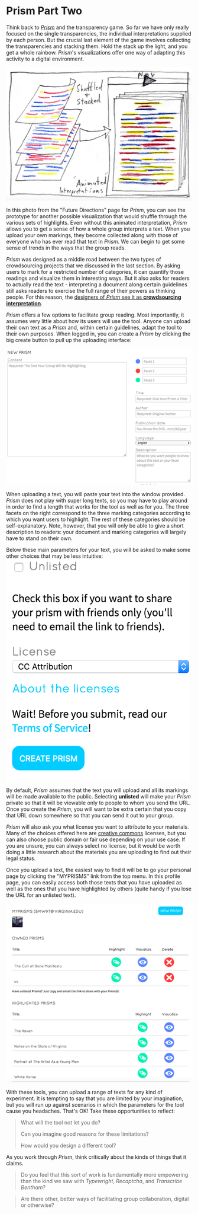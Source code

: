 # Prism Part Two

Think back to *[Prism](prism.scholarslab.org)* and the transparency game. So far we have only really focused on the single transparencies, the individual interpretations supplied by each person. But the crucial last element of the game involves collecting the transparencies and stacking them. Hold the stack up the light, and you get a whole rainbow. *Prism*'s visualizations offer one way of adapting this activity to a digital environment.

![prism transparencies stacked](/assets/prism-future-stacked.png)

In this photo from the "Future Directions" page for *Prism*, you can see the prototype for another possible visualization that would shuffle through the various sets of highlights. Even without this animated interpretation, *Prism* allows you to get a sense of how a whole group interprets a text. When you upload your own markings, they become collected along with those of everyone who has ever read that text in *Prism*. We can begin to get some sense of trends in the ways that the group reads.

*Prism* was designed as a middle road between the two types of crowdsourcing projects that we discussed in the last section. By asking users to mark for a restricted number of categories, it can quantify those readings and visualize them in interesting ways. But it also asks for readers to actually read the text - interpreting a document along certain guidelines still asks readers to exercise the full range of their powers as thinking people. For this reason, the [designers of *Prism* see it as **crowdsourcing interpretation**](http://llc.oxfordjournals.org/content/early/2014/07/08/llc.fqu030.full?keytype=ref&ijkey=4zaX5fIvQwiLhIJ).

*Prism* offers a few options to facilitate group reading. Most importantly, it assumes very little about how its users will use the tool. Anyone can upload their own text as a *Prism* and, within certain guidelines, adapt the tool to their own purposes. When logged in, you can create a *Prism* by clicking the big create button to pull up the uploading interface:

![prism creation interface](/assets/prism-create-one.png)

When uploading a text, you will paste your text into the window provided. *Prism* does not play with super long texts, so you may have to play around in order to find a length that works for the tool as well as for you. The three facets on the right correspond to the three marking categories according to which you want users to highlight. The rest of these categories should be self-explanatory. Note, however, that you will only be able to give a short description to readers: your document and marking categories will largely have to stand on their own.

Below these main parameters for your text, you will be asked to make some other choices that may be less intuitive: 
![listed vs unlisted prism interface](/assets/prism-create-two.png)

By default, *Prism* assumes that the text you will upload and all its markings will be made available to the public. Selecting **unlisted** will make your *Prism* private so that it will be viewable only to people to whom you send the URL. Once you create the *Prism*, you will want to be extra certain that you copy that URL down somewhere so that you can send it out to your group.

*Prism* will also ask you what license you want to attribute to your materials. Many of the choices offered here are [creative commons](https://creativecommons.org/) licenses, but you can also choose public domain or fair use depending on your use case. If you are unsure, you can always select no license, but it would be worth doing a little research about the materials you are uploading to find out their legal status.

Once you upload a text, the easiest way to find it will be to go your personal page by clicking the "MYPRISMS" link from the top menu. In this profile page, you can easily access both those texts that you have uploaded as well as the ones that you have highlighted by others (quite handy if you lose the URL for an unlisted text). 

![myprisms page](/assets/prism-myprisms.png)

With these tools, you can upload a range of texts for any kind of experiment. It is tempting to say that you are limited by your imagination, but you will run up against scenarios in which the parameters for the tool cause you headaches. That's OK! Take these opportunities to reflect:

> What will the tool not let you do?
> 
> Can you imagine good reasons for these limitations?
> 
> How would you design a different tool?

As you work through *Prism*, think critically about the kinds of things that it claims. 

> Do you feel that this sort of work is fundamentally more empowering than the kind we saw with *Typewright*, *Recaptcha*, and *Transcribe Bentham*?

 > Are there other, better ways of facilitating group collaboration, digital or otherwise?